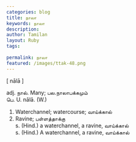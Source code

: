```yaml
---
categories: blog
title: நாலா
keywords: நாலா
description: 
author: Tamilan
layout: Ruby
tags: 
 
permalink: நாலா
featured: /images/ttak-48.png
---
```

  
[ nālā ]  
  
adj. நால். Many; பல.நாலாபக்கமும்  
பெ. U. nālā. (W.)  
1. Waterchannel; watercourse; வாய்க்கால்  
2. Ravine; பள்ளத்தாக்கு  
s. (Hind.) a waterchannel, a ravine, வாய்க்கால்  
s. (Hind.) A waterchannel, a ravine, வாய்க்கால்